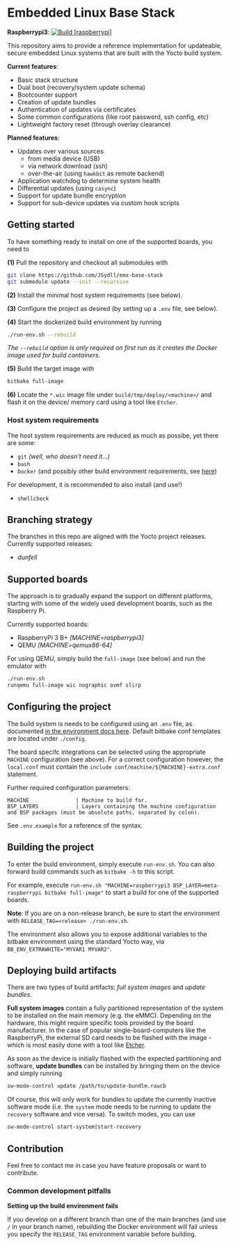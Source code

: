 # Embedded Linux Base Stack

**Raspberrypi3**: [![Build [raspberrypi]](https://ci.seydell.org/buildStatus/icon?job=EMX-BASE-STACK_dunfell_raspberrypi_Build)](https://ci.seydell.org/job/EMX-BASE-STACK_dunfell_raspberrypi_Build/) 

This repository aims to provide a reference implementation for updateable, secure embedded Linux systems
that are built with the Yocto build system.

**Current features**:

- Basic stack structure
- Dual boot (recovery/system update schema)
- Bootcounter support
- Creation of update bundles
- Authentication of updates via certificates
- Some common configurations (like root password, ssh config, etc)
- Lightweight factory reset (through overlay clearance)

**Planned features**:

- Updates over various sources
  - from media device (USB)
  - via network download (ssh)
  - over-the-air (using `hawkbit` as remote backend)
- Application watchdog to determine system health
- Differential updates (using `casync`)
- Support for update bundle encryption
- Support for sub-device updates via custom hook scripts


## Getting started

To have something ready to install on one of the supported boards, you need to

**(1)** Pull the repository and checkout all submodules with

```bash
git clone https://github.com/JSydll/emx-base-stack
git submodule update --init --recursive
```

**(2)** Install the minimal host system requirements (see below).

**(3)** Configure the project as desired (by setting up a `.env` file, see below).

**(4)** Start the dockerized build environment by running

```bash
./run-env.sh --rebuild
```

_The `--rebuild` option is only required on first run as it creates the Docker_
_image used for build containers._

**(5)** Build the target image with 

```bash
bitbake full-image
```

**(6)** Locate the `*.wic` image file under `build/tmp/deploy/<machine>/` and flash it
on the device/ memory card using a tool like `Etcher`. 


### Host system requirements

The host system requirements are reduced as much as possibe, yet there are
some:

- `git` _(well, who doesn't need it...)_
- `bash`
- `Docker` (and possibly other build environment requirements, see [here](./environment/Readme.md))

For development, it is recommended to also install (and use!)

- `shellcheck`


## Branching strategy

The branches in this repo are aligned with the Yocto project releases.
Currently supported releases:

- _dunfell_


## Supported boards

The approach is to gradually expand the support on different platforms, starting with some of the widely
used development boards, such as the Raspberry Pi.

Currently supported boards:

- RaspberryPi 3 B+ _[MACHINE=raspberrypi3]_
- QEMU _[MACHINE=qemux86-64]_

For using QEMU, simply build the `full-image` (see below) and run the emulator with

```bash
./run-env.sh
runqemu full-image wic nographic ovmf slirp
```


## Configuring the project

The build system is needs to be configured using an `.env` file, as documented [in the environment docs here](./environment/Readme.md). 
Default bitbake conf templates are located under `./config`.

The board specifc integrations can be selected using the appropriate `MACHINE` configuration (see above).
For a correct configuration however, the `local.conf` must contain the `include conf/machine/${MACHINE}-extra.conf` statement.

Further required configuration parameters:
```
MACHINE               | Machine to build for.
BSP_LAYERS            | Layers containing the machine configuration and BSP packages (must be absolute paths, separated by colon).
```

See `.env.example` for a reference of the syntax.


## Building the project

To enter the build environment, simply execute `run-env.sh`. You can also forward build commands such as `bitbake -h` to this script.

For example, execute `run-env.sh "MACHINE=raspberrypi3 BSP_LAYER=meta-raspberrypi bitbake full-image"` to start a build for one of the supported boards.

**Note**: If you are on a non-release branch, be sure to start the environment with `RELEASE_TAG=<release> ./run-env.sh`.

The environment also allows you to expose additional variables to the bitbake environment using the standard Yocto way, 
via `BB_ENV_EXTRAWHITE="MYVAR1 MYVAR2"`.


## Deploying build artifacts

There are two types of build artifacts: _full system images_ and _update bundles_.

**Full system images** contain a fully partitioned representation of the system to be installed
on the main memory (e.g. the eMMC).
Depending on the hardware, this might require specific tools provided by the board manufacturer.
In the case of popular single-board-computers like the RaspberryPi, the external SD card needs
to be flashed with the image - which is most easily done with a tool like
[Etcher](https://www.balena.io/etcher/).

As soon as the device is initially flashed with the expected partitioning and software,
**update bundles** can be installed by bringing them on the device and simply running

```bash
sw-mode-control update /path/to/update-bundle.raucb
```

Of course, this will only work for bundles to update the currently inactive software mode
(i.e. the `system` mode needs to be running to update the `recovery` software and vice versa).
To switch modes, you can use

```bash
sw-mode-control start-system|start-recovery
```


## Contribution

Feel free to contact me in case you have feature proposals or want to contribute.

### Common development pitfalls

**Setting up the build environment fails**

If you develop on a different branch than one of the main branches (and use `/` in your branch name),
rebuilding the Docker environment will fail unless you specify the `RELEASE_TAG` environment variable
before building.